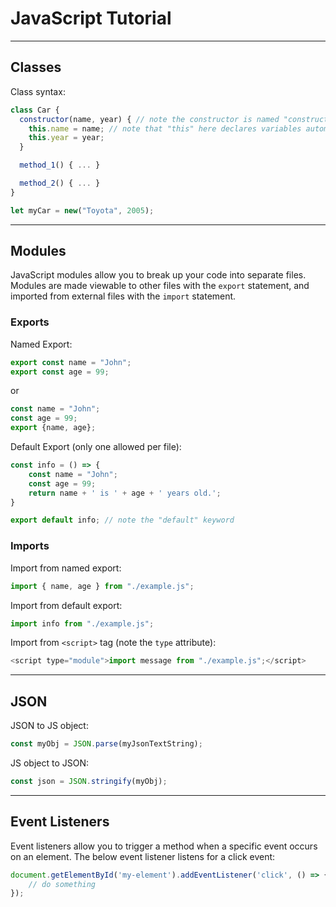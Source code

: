 # JavaScript Tutorial

---
## Classes

Class syntax:
```js
class Car {
  constructor(name, year) { // note the constructor is named "constructor()"
    this.name = name; // note that "this" here declares variables automatically
    this.year = year;
  }

  method_1() { ... }

  method_2() { ... }
}

let myCar = new("Toyota", 2005);
```

---
## Modules

JavaScript modules allow you to break up your code into separate files. Modules are made viewable to other files with the `export` statement, and imported from external files with the `import` statement.

### Exports

Named Export:
```js
export const name = "John";
export const age = 99;
```
or
```js
const name = "John";
const age = 99;
export {name, age};
```

Default Export (only one allowed per file):
```js
const info = () => {
    const name = "John";
    const age = 99;
    return name + ' is ' + age + ' years old.';
}

export default info; // note the "default" keyword
```

### Imports

Import from named export:
```js
import { name, age } from "./example.js";
```

Import from default export:
```js
import info from "./example.js";
```

Import from `<script>` tag (note the `type` attribute):
```js
<script type="module">import message from "./example.js";</script>
```

---
## JSON

JSON to JS object:
```js
const myObj = JSON.parse(myJsonTextString);
```

JS object to JSON:
```js
const json = JSON.stringify(myObj);
```

---
## Event Listeners

Event listeners allow you to trigger a method when a specific event occurs on an element. The below event listener listens for a click event:

```js
document.getElementById('my-element').addEventListener('click', () => {
    // do something
});
```
